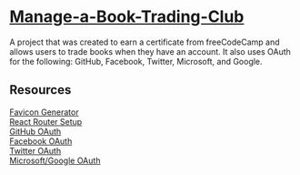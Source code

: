 # [Manage-a-Book-Trading-Club](https://www.freecodecamp.org/learn/coding-interview-prep/take-home-projects/manage-a-book-trading-club)

A project that was created to earn a certificate from freeCodeCamp and allows users to trade books when they have an account. It also uses OAuth for the following: GitHub, Facebook, Twitter, Microsoft, and Google.

## Resources

[Favicon Generator](https://favicon.io/favicon-generator/) \
[React Router Setup](https://newbedev.com/using-react-router-with-cdn-and-without-webpack-or-browserify) \
[GitHub OAuth](https://docs.github.com/en/developers/apps/building-oauth-apps/creating-an-oauth-app) \
[Facebook OAuth](https://www.twilio.com/blog/facebook-oauth-login-node-js-app-passport-js) \
[Twitter OAuth](https://medium.com/swlh/setting-up-twitter-oauth-with-node-and-passport-js-2298296b237c) \
[Microsoft/Google OAuth](https://dev.to/asim_ansari7/setting-up-social-logins-with-node-js-and-passport-js-1m16)

